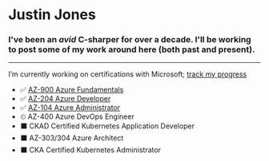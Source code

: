 # Justin Jones

### I've been an *avid* C-sharper for over a decade.  I'll be working to post some of my work around here (both past and present).

---

I’m currently working on certifications with Microsoft; [track my progress](https://docs.microsoft.com/en-us/users/rvajustin/)
 - ✅ [AZ-900 Azure Fundamentals](https://www.youracclaim.com/badges/d2ce46ad-6869-4072-b722-f6b51c18249e/public_url)
 - ✅ [AZ-204 Azure Developer](https://www.youracclaim.com/badges/17b29341-36f1-4a71-b48e-abe255dcfb93/public_url)
 - ✅ [AZ-104 Azure Administrator](https://www.youracclaim.com/badges/cd66f9ed-3075-4bce-8372-8027f057b4b1/public_url)
 - ⏲ AZ-400 Azure DevOps Engineer
 - ⬛ CKAD Certified Kubernetes Application Developer
 - ⬛ AZ-303/304 Azure Architect
 - ⬛ CKA Certified Kubernetes Administrator

